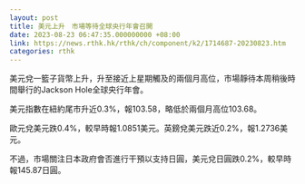 ```yaml
---
layout: post
title: 美元上升　市場等待全球央行年會召開
date: 2023-08-23 06:47:35.000000000 +08:00
link: https://news.rthk.hk/rthk/ch/component/k2/1714687-20230823.htm
categories: rthk
---
```


美元兌一籃子貨幣上升，升至接近上星期觸及的兩個月高位，市場靜待本周稍後時間舉行的Jackson Hole全球央行年會。

美元指數在紐約尾市升近0.3%，報103.58，略低於兩個月高位103.68。

歐元兌美元跌0.4%，較早時報1.0851美元。英鎊兌美元跌近0.2%，報1.2736美元。

不過，市場關注日本政府會否進行干預以支持日圓，美元兌日圓跌0.2%，較早時報145.87日圓。
